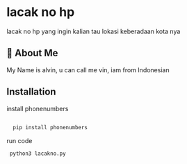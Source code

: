 
# lacak no hp

lacak no hp yang ingin kalian tau lokasi keberadaan kota nya


## 🚀 About Me
My Name is alvin, u can call me vin, iam from Indonesian


## Installation

install phonenumbers

```bash
  
  pip install phonenumbers
```
 run code
 ```bash
  python3 lacakno.py
```   
